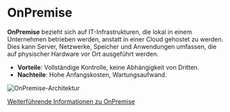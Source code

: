 # OnPremise

**OnPremise** bezieht sich auf IT-Infrastrukturen, die lokal in einem Unternehmen betrieben werden, anstatt in einer Cloud gehostet zu werden. Dies kann Server, Netzwerke, Speicher und Anwendungen umfassen, die auf physischer Hardware vor Ort ausgeführt werden.

- **Vorteile**: Vollständige Kontrolle, keine Abhängigkeit von Dritten.
- **Nachteile**: Hohe Anfangskosten, Wartungsaufwand.

![OnPremise-Architektur](https://tresorit.com/blog/content/images/size/w4000/format/avif/2021/11/tresorit-blog-on-premise-vs-cloud@2x.png)

[Weiterführende Informationen zu OnPremise](https://de.wikipedia.org/wiki/OnPremise)

